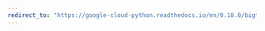 ```yaml
---
redirect_to: "https://google-cloud-python.readthedocs.io/en/0.18.0/bigtable-client-intro.html"
---
```

